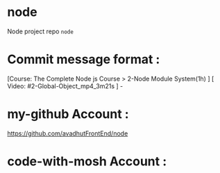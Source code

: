 # node
Node project repo `node`

# Commit message format : 
[Course: The Complete Node js Course > 2-Node Module System(1h) ] [ Video: #2-Global-Object_mp4_3m21s ] -


# my-github Account : 
https://github.com/avadhutFrontEnd/node

# code-with-mosh Account : 